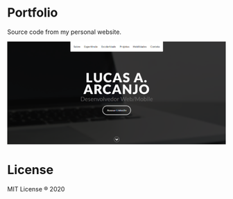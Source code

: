 # Portfolio

Source code from my personal website.

<img src="screenshots/background.png">

# License

MIT License ® 2020
